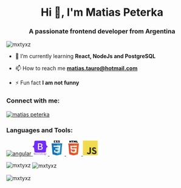 <h1 align="center">Hi 👋, I'm Matias Peterka</h1>
<h3 align="center">A passionate frontend developer from Argentina</h3>

<p align="left"> <img src="https://komarev.com/ghpvc/?username=mxtyxz&label=Profile%20views&color=0e75b6&style=flat" alt="mxtyxz" /> </p>

- 🌱 I’m currently learning **React, NodeJs and PostgreSQL**

- 📫 How to reach me **matias.tauro@hotmail.com**

- ⚡ Fun fact **I am not funny**

<h3 align="left">Connect with me:</h3>
<p align="left">
<a href="https://linkedin.com/in/matias peterka" target="blank"><img align="center" src="https://raw.githubusercontent.com/rahuldkjain/github-profile-readme-generator/master/src/images/icons/Social/linked-in-alt.svg" alt="matias peterka" height="30" width="40" /></a>
</p>

<h3 align="left">Languages and Tools:</h3>
<p align="left"> <a href="https://angular.io" target="_blank" rel="noreferrer"> <img src="https://angular.io/assets/images/logos/angular/angular.svg" alt="angular" width="40" height="40"/> </a> <a href="https://getbootstrap.com" target="_blank" rel="noreferrer"> <img src="https://raw.githubusercontent.com/devicons/devicon/master/icons/bootstrap/bootstrap-plain-wordmark.svg" alt="bootstrap" width="40" height="40"/> </a> <a href="https://www.w3schools.com/css/" target="_blank" rel="noreferrer"> <img src="https://raw.githubusercontent.com/devicons/devicon/master/icons/css3/css3-original-wordmark.svg" alt="css3" width="40" height="40"/> </a> <a href="https://www.w3.org/html/" target="_blank" rel="noreferrer"> <img src="https://raw.githubusercontent.com/devicons/devicon/master/icons/html5/html5-original-wordmark.svg" alt="html5" width="40" height="40"/> </a> <a href="https://developer.mozilla.org/en-US/docs/Web/JavaScript" target="_blank" rel="noreferrer"> <img src="https://raw.githubusercontent.com/devicons/devicon/master/icons/javascript/javascript-original.svg" alt="javascript" width="40" height="40"/> </a> </p>

<p><img align="left" src="https://github-readme-stats.vercel.app/api/top-langs?username=mxtyxz&show_icons=true&locale=en&layout=compact" alt="mxtyxz" /></p>

<p>&nbsp;<img align="center" src="https://github-readme-stats.vercel.app/api?username=mxtyxz&show_icons=true&locale=en" alt="mxtyxz" /></p>

<p><img align="center" src="https://github-readme-streak-stats.herokuapp.com/?user=mxtyxz&" alt="mxtyxz" /></p>
